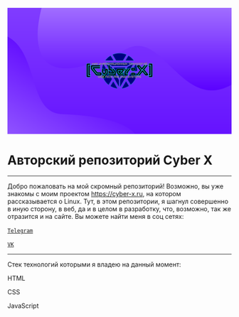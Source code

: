 <code>![Logo](/Logo%20Cyber%20X.png "Cyber X")</code> 

# Авторский репозиторий Cyber X

***
Добро пожаловать на мой скромный репозиторий! Возможно, вы уже знакомы с моим проектом https://cyber-x.ru, на котором рассказывается о Linux. Тут, в этом репозитории, я шагнул совершенно в иную сторону, в веб, да и в целом в разработку, что, возможно, так же отразится и на сайте. 
Вы можете найти меня в соц сетях:

<code>[Telegram](https://t.me/Cyber_X_Linux)
</code>

<code>[VK](https://vk.com/cyber_x_corp)
</code>
***
Стек технологий которыми я владею на данный момент:

HTML

CSS

JavaScript
